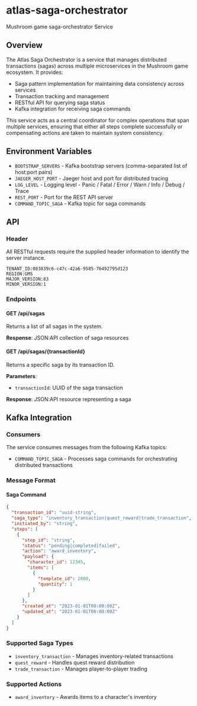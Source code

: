# atlas-saga-orchestrator
Mushroom game saga-orchestrator Service

## Overview

The Atlas Saga Orchestrator is a service that manages distributed transactions (sagas) across multiple microservices in the Mushroom game ecosystem. It provides:

- Saga pattern implementation for maintaining data consistency across services
- Transaction tracking and management
- RESTful API for querying saga status
- Kafka integration for receiving saga commands

This service acts as a central coordinator for complex operations that span multiple services, ensuring that either all steps complete successfully or compensating actions are taken to maintain system consistency.

## Environment Variables

- `BOOTSTRAP_SERVERS` - Kafka bootstrap servers (comma-separated list of host:port pairs)
- `JAEGER_HOST_PORT` - Jaeger host and port for distributed tracing
- `LOG_LEVEL` - Logging level - Panic / Fatal / Error / Warn / Info / Debug / Trace
- `REST_PORT` - Port for the REST API server
- `COMMAND_TOPIC_SAGA` - Kafka topic for saga commands

## API

### Header

All RESTful requests require the supplied header information to identify the server instance.

```
TENANT_ID:083839c6-c47c-42a6-9585-76492795d123
REGION:GMS
MAJOR_VERSION:83
MINOR_VERSION:1
```

### Endpoints

#### GET /api/sagas
Returns a list of all sagas in the system.

**Response**: JSON:API collection of saga resources

#### GET /api/sagas/{transactionId}
Returns a specific saga by its transaction ID.

**Parameters**:
- `transactionId`: UUID of the saga transaction

**Response**: JSON:API resource representing a saga

## Kafka Integration

### Consumers

The service consumes messages from the following Kafka topics:

- `COMMAND_TOPIC_SAGA` - Processes saga commands for orchestrating distributed transactions

### Message Format

#### Saga Command

```json
{
  "transaction_id": "uuid-string",
  "saga_type": "inventory_transaction|quest_reward|trade_transaction",
  "initiated_by": "string",
  "steps": [
    {
      "step_id": "string",
      "status": "pending|completed|failed",
      "action": "award_inventory",
      "payload": {
        "character_id": 12345,
        "items": [
          {
            "template_id": 2000,
            "quantity": 1
          }
        ]
      },
      "created_at": "2023-01-01T00:00:00Z",
      "updated_at": "2023-01-01T00:00:00Z"
    }
  ]
}
```

### Supported Saga Types

- `inventory_transaction` - Manages inventory-related transactions
- `quest_reward` - Handles quest reward distribution
- `trade_transaction` - Manages player-to-player trading

### Supported Actions

- `award_inventory` - Awards items to a character's inventory
